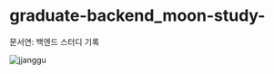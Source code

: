 # graduate-backend_moon-study-
문서연: 백엔드 스터디 기록

![jjanggu](https://mblogthumb-phinf.pstatic.net/MjAxODExMjBfMjYz/MDAxNTQyNzEzNTIwMTg1.1aqhgkoEKUy_EX7SGgLU9BqMrq43tJe5kEmpWABMfHYg.oOa6NRYBH6hX1XSfyomwqeQgsut8G0hZo6XC8taFbEwg.JPEG.yellowouk2/195a4f324494ad4db1a0209a41ff8b79.jpg?type=w800)